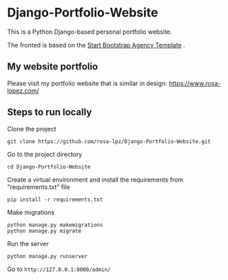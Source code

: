 # Django-Portfolio-Website

This is a Python Django-based personal portfolio website.

The fronted is based on the [Start Bootstrap Agency Template](https://startbootstrap.com/theme/agency) .





## My website portfolio

Please visit my portfolio website that is similar in design:
https://www.rosa-lopez.com/
 



## Steps to run locally

Clone the project

```
git clone https://github.com/rosa-lpz/Django-Portfolio-Website.git
```


Go to the project directory 

```
cd Django-Portfolio-Website
```



Create a virtual environment and install the requirements from "requirements.txt" file

```
pip install -r requirements.txt
```



Make migrations

```
python manage.py makemigrations
python manage.py migrate
```



Run the server

```
python manage.py runserver
```



Go to `http://127.0.0.1:8000/admin/` 
